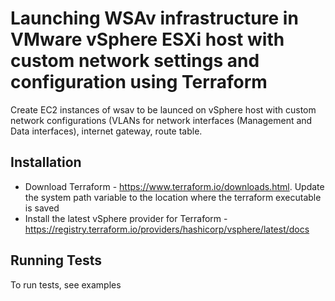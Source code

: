 
# Launching WSAv infrastructure in VMware vSphere ESXi host with custom network settings and configuration using Terraform

Create EC2 instances of wsav to be launced on vSphere host with custom network configurations (VLANs for network interfaces (Management and Data interfaces), internet gateway, route table.


## Installation

* Download Terraform - https://www.terraform.io/downloads.html. Update the system path variable to the location where the terraform executable is saved
* Install the latest vSphere provider for Terraform - https://registry.terraform.io/providers/hashicorp/vsphere/latest/docs


## Running Tests

To run tests, see examples

    
